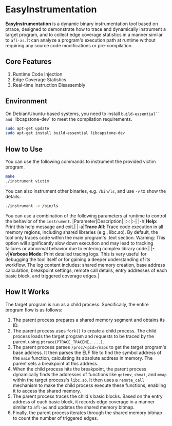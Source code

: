 # EasyInstrumentation

**EasyInstrumentation** is a dynamic binary instrumentation tool based on ptrace, designed to demonstrate how to trace and dynamically instrument a target program, and to collect edge coverage statistics in a manner similar to `afl-as`. It can analyze a program's execution path at runtime without requiring any source code modifications or pre-compilation.

## Core Features
1. Runtime Code Injection
2. Edge Coverage Statistics
3. Real-time Instruction Disassembly

## Environment
On Debian/Ubuntu-based systems, you need to install `build-essential`` and `libcapstone-dev` to meet the compilation requirements.
```bash
sudo apt-get update
sudo apt-get install build-essential libcapstone-dev
```

## How to Use
You can use the following commands to instrument the provided victim program.
```bash
make
./instrument victim
```
You can also instrument other binaries, e.g. `/bin/ls`, and use `-v` to show the details:
```bash
./instrument -v /bin/ls
```

You can use a combination of the following parameters at runtime to control the behavior of the `instrument`.
|Parameter|Description|
|:-:|:-|
|-h|**Help**: Print this help message and exit.|
|-a|**Trace All**: Trace code execution in all memory regions, including shared libraries (e.g., libc.so). By default, the tool only traces code within the main program's .text section. Warning: This option will significantly slow down execution and may lead to tracking failures or abnormal behavior due to entering complex library code.|
|-v|**Verbose Mode**: Print detailed tracing logs. This is very useful for debugging the tool itself or for gaining a deeper understanding of its workflow. The log content includes: shared memory creation, base address calculation, breakpoint settings, remote call details, entry addresses of each basic block, and triggered coverage edges.|


## How It Works
The target program is run as a child process. Specifically, the entire program flow is as follows:

1. The parent process prepares a shared memory segment and obtains its ID.
2. The parent process uses `fork()` to create a child process. The child process loads the target program and requests to be traced by the parent using `ptrace(PTRACE_TRACEME, ...)`.
3. The parent process parses `/proc/<pid>/maps` to get the target program's base address. It then parses the ELF file to find the symbol address of the `main` function, calculating its absolute address in memory. The parent sets a breakpoint at this address.
4. When the child process hits the breakpoint, the parent process dynamically finds the addresses of functions like `getenv`, `shmat`, and `mmap` within the target process's `libc.so`. It then uses a `remote_call` mechanism to make the child process execute these functions, enabling it to access the shared memory.
5. The parent process traces the child's basic blocks. Based on the entry address of each basic block, it records edge coverage in a manner similar to `afl-as` and updates the shared memory bitmap.
6. Finally, the parent process iterates through the shared memory bitmap to count the number of triggered edges.




